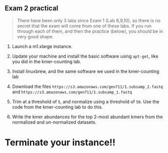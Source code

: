 Exam 2 practical
--

> There have been only 3 labs since Exam 1 (Lab 8,9,10), so there is no secret that the exam will come from one of these labs. If you run through each of them, and then the practice (below), you should be in very good shape.  

1. Launch a m1.xlarge instance.


2. Update your machine and install the basic software using ``apt-get``, like you did in the kmer-counting lab.


3. Install linuxbrew, and the same software we used in the kmer-counting lab


4. Download the files `https://s3.amazonaws.com/gen711/1.subsamp_2.fastq` and `https://s3.amazonaws.com/gen711/1.subsamp_1.fastq`

5. Trim at a threshold of `5`, and normalize using a threshold of `50`. Use the code from the kmer-counting lab to do this.

6. Write the kmer abundances for the top 2-most abundant kmers from the normalized and un-normalized datasets.


# Terminate your instance!!
